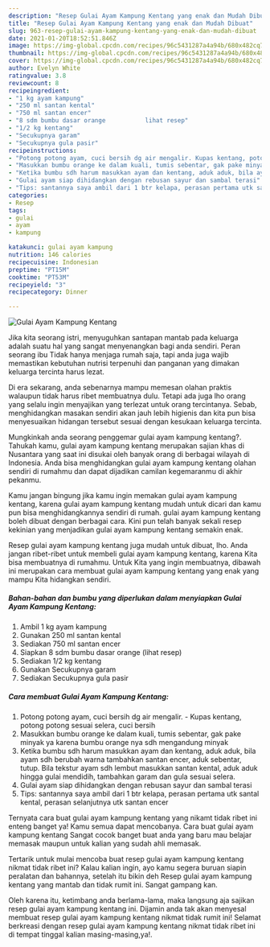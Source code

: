 ```yaml
---
description: "Resep Gulai Ayam Kampung Kentang yang enak dan Mudah Dibuat"
title: "Resep Gulai Ayam Kampung Kentang yang enak dan Mudah Dibuat"
slug: 963-resep-gulai-ayam-kampung-kentang-yang-enak-dan-mudah-dibuat
date: 2021-01-20T18:52:51.846Z
image: https://img-global.cpcdn.com/recipes/96c5431287a4a94b/680x482cq70/gulai-ayam-kampung-kentang-foto-resep-utama.jpg
thumbnail: https://img-global.cpcdn.com/recipes/96c5431287a4a94b/680x482cq70/gulai-ayam-kampung-kentang-foto-resep-utama.jpg
cover: https://img-global.cpcdn.com/recipes/96c5431287a4a94b/680x482cq70/gulai-ayam-kampung-kentang-foto-resep-utama.jpg
author: Evelyn White
ratingvalue: 3.8
reviewcount: 8
recipeingredient:
- "1 kg ayam kampung"
- "250 ml santan kental"
- "750 ml santan encer"
- "8 sdm bumbu dasar orange           lihat resep"
- "1/2 kg kentang"
- "Secukupnya garam"
- "Secukupnya gula pasir"
recipeinstructions:
- "Potong potong ayam, cuci bersih dg air mengalir. Kupas kentang, potong potong sesuai selera, cuci bersih"
- "Masukkan bumbu orange ke dalam kuali, tumis sebentar, gak pake minyak ya karena bumbu orange nya sdh mengandung minyak"
- "Ketika bumbu sdh harum masukkan ayam dan kentang, aduk aduk, bila ayam sdh berubah warna tambahkan santan encer, aduk sebentar, tutup. Bila tekstur ayam sdh lembut masukkan santan kental, aduk aduk hingga gulai mendidih, tambahkan garam dan gula sesuai selera."
- "Gulai ayam siap dihidangkan dengan rebusan sayur dan sambal terasi"
- "Tips: santannya saya ambil dari 1 btr kelapa, perasan pertama utk santal kental, perasan selanjutnya utk santan encer"
categories:
- Resep
tags:
- gulai
- ayam
- kampung

katakunci: gulai ayam kampung 
nutrition: 146 calories
recipecuisine: Indonesian
preptime: "PT15M"
cooktime: "PT53M"
recipeyield: "3"
recipecategory: Dinner

---
```



![Gulai Ayam Kampung Kentang](https://img-global.cpcdn.com/recipes/96c5431287a4a94b/680x482cq70/gulai-ayam-kampung-kentang-foto-resep-utama.jpg)

Jika kita seorang istri, menyuguhkan santapan mantab pada keluarga adalah suatu hal yang sangat menyenangkan bagi anda sendiri. Peran seorang ibu Tidak hanya menjaga rumah saja, tapi anda juga wajib memastikan kebutuhan nutrisi terpenuhi dan panganan yang dimakan keluarga tercinta harus lezat.

Di era  sekarang, anda sebenarnya mampu memesan olahan praktis walaupun tidak harus ribet membuatnya dulu. Tetapi ada juga lho orang yang selalu ingin menyajikan yang terlezat untuk orang tercintanya. Sebab, menghidangkan masakan sendiri akan jauh lebih higienis dan kita pun bisa menyesuaikan hidangan tersebut sesuai dengan kesukaan keluarga tercinta. 



Mungkinkah anda seorang penggemar gulai ayam kampung kentang?. Tahukah kamu, gulai ayam kampung kentang merupakan sajian khas di Nusantara yang saat ini disukai oleh banyak orang di berbagai wilayah di Indonesia. Anda bisa menghidangkan gulai ayam kampung kentang olahan sendiri di rumahmu dan dapat dijadikan camilan kegemaranmu di akhir pekanmu.

Kamu jangan bingung jika kamu ingin memakan gulai ayam kampung kentang, karena gulai ayam kampung kentang mudah untuk dicari dan kamu pun bisa menghidangkannya sendiri di rumah. gulai ayam kampung kentang boleh dibuat dengan berbagai cara. Kini pun telah banyak sekali resep kekinian yang menjadikan gulai ayam kampung kentang semakin enak.

Resep gulai ayam kampung kentang juga mudah untuk dibuat, lho. Anda jangan ribet-ribet untuk membeli gulai ayam kampung kentang, karena Kita bisa membuatnya di rumahmu. Untuk Kita yang ingin membuatnya, dibawah ini merupakan cara membuat gulai ayam kampung kentang yang enak yang mampu Kita hidangkan sendiri.

<!--inarticleads1-->

##### Bahan-bahan dan bumbu yang diperlukan dalam menyiapkan Gulai Ayam Kampung Kentang:

1. Ambil 1 kg ayam kampung
1. Gunakan 250 ml santan kental
1. Sediakan 750 ml santan encer
1. Siapkan 8 sdm bumbu dasar orange           (lihat resep)
1. Sediakan 1/2 kg kentang
1. Gunakan Secukupnya garam
1. Sediakan Secukupnya gula pasir




<!--inarticleads2-->

##### Cara membuat Gulai Ayam Kampung Kentang:

1. Potong potong ayam, cuci bersih dg air mengalir. - Kupas kentang, potong potong sesuai selera, cuci bersih
1. Masukkan bumbu orange ke dalam kuali, tumis sebentar, gak pake minyak ya karena bumbu orange nya sdh mengandung minyak
1. Ketika bumbu sdh harum masukkan ayam dan kentang, aduk aduk, bila ayam sdh berubah warna tambahkan santan encer, aduk sebentar, tutup. Bila tekstur ayam sdh lembut masukkan santan kental, aduk aduk hingga gulai mendidih, tambahkan garam dan gula sesuai selera.
1. Gulai ayam siap dihidangkan dengan rebusan sayur dan sambal terasi
1. Tips: santannya saya ambil dari 1 btr kelapa, perasan pertama utk santal kental, perasan selanjutnya utk santan encer




Ternyata cara buat gulai ayam kampung kentang yang nikamt tidak ribet ini enteng banget ya! Kamu semua dapat mencobanya. Cara buat gulai ayam kampung kentang Sangat cocok banget buat anda yang baru mau belajar memasak maupun untuk kalian yang sudah ahli memasak.

Tertarik untuk mulai mencoba buat resep gulai ayam kampung kentang nikmat tidak ribet ini? Kalau kalian ingin, ayo kamu segera buruan siapin peralatan dan bahannya, setelah itu bikin deh Resep gulai ayam kampung kentang yang mantab dan tidak rumit ini. Sangat gampang kan. 

Oleh karena itu, ketimbang anda berlama-lama, maka langsung aja sajikan resep gulai ayam kampung kentang ini. Dijamin anda tak akan menyesal membuat resep gulai ayam kampung kentang nikmat tidak rumit ini! Selamat berkreasi dengan resep gulai ayam kampung kentang nikmat tidak ribet ini di tempat tinggal kalian masing-masing,ya!.

